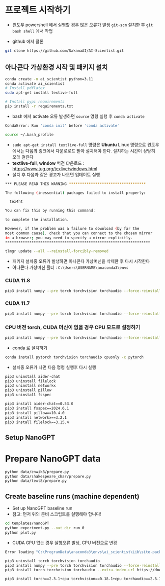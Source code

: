 # 프로젝트 시작하기
- 윈도우 powershell 에서 실행할 경우 많은 오류가 발생 `git-scm` 설치한 후 `git bash shell` 에서 작업

- github 에서 클론

```bash
git clone https://github.com/SakanaAI/AI-Scientist.git
```

## 아나콘다 가상환경 시작 및 패키지 설치

```bash
conda create -n ai_scientist python=3.11
conda activate ai_scientist
# Install pdflatex
sudo apt-get install texlive-full

# Install pypi requirements
pip install -r requirements.txt
```

- bash 에서 activate 오류 발생하면 `source` 명령 실행 후 `conda activate`
```bash
CondaError: Run 'conda init' before 'conda activate'
```
```bash
source ~/.bash_profile
```


- `sudo apt-get install textlive-full` 명령은 **Ubuntu** Linux 명령으로 윈도우에서는 다음의 링크에서 다운로로드 받아 설치해야 한다. 설치하는 시간이 상당히 오래 걸린다
- **textlive-full**, **window** 버전 댜운로드 : https://www.tug.org/texlive/windows.html
- 설치 후 다음과 같은 경고가 나오면 업데이트 실행

```bash
*** PLEASE READ THIS WARNING ***********************************

The following (inessential) packages failed to install properly:

  tex4ht

You can fix this by running this command:
  
to complete the installation.

However, if the problem was a failure to download (by far the
most common cause), check that you can connect to the chosen mirror
in a browser; you may need to specify a mirror explicitly.
******************************************************************
```

```bash
tlmgr update --all --reinstall-forcibly-removed
```

- 패키지 설치중 오류가 발생하면 아나콘다 가상머신을 삭제한 후 다시 시작한다
- 아나콘다 가상머신 폴더 : `C:\Users\USERNAME\anaconda3\envs`



### CUDA 11.8

```bash
pip3 install numpy --pre torch torchvision torchaudio --force-reinstall --index-url https://download.pytorch.org/whl/nightly/cu118
```

### CUDA 11.7

```bash
pip3 install numpy --pre torch torchvision torchaudio --force-reinstall --index-url https://download.pytorch.org/whl/nightly/cu117
```

### CPU 버전 torch, CUDA 머신이 없을 경우 CPU 모드로 설정하기

```bash
pip3 install numpy --pre torch torchvision torchaudio --force-reinstall --index-url https://download.pytorch.org/whl/nightly/cpu
```
- conda 로 설치하기
```bash
conda install pytorch torchvision torchaudio cpuonly -c pytorch
```

- 설치중 오류가 나면 다음 명령 실행후 다시 실행
```bash
pip3 uninstall aider-chat
pip3 uninstall filelock
pip3 uninstall networkx
pip3 uninstall pillow
pip3 uninstall fsspec

pip3 install aider-chat==0.53.0
pip3 install fsspec==2024.6.1
pip3 install pillow==10.4.0
pip3 install networkx==3.2.1
pip3 install filelock==3.15.4
```

## Setup NanoGPT

# Prepare NanoGPT data

```bash
python data/enwik8/prepare.py
python data/shakespeare_char/prepare.py
python data/text8/prepare.py
```

## Create baseline runs (machine dependent)

- Set up NanoGPT baseline run
- 참고: 먼저 위의 준비 스크립트를 실행해야 합니다!

```bash
cd templates/nanoGPT
python experiment.py --out_dir run_0
python plot.py
```
- CUDA GPU 없는 경우 실행오류 발생, CPU 버전으로 변경
```bash
Error loading "C:\ProgramData\anaconda3\envs\ai_scientist\Lib\site-packages\torch\lib\fbgemm.dll
```
```bash
pip3 uninstall torch torchvision torchaudio
pip3 install numpy --pre torch torchvision torchaudio --force-reinstall --index-url https://download.pytorch.org/whl/nightly/cpu
pip3 install torch torchvision torchaudio --extra-index-url https://download.pytorch.org/whl/cpu

pip3 install torch==2.3.1+cpu torchvision==0.18.1+cpu torchaudio==2.3.1+cpu -f https://download.pytorch.org/whl/torch_stable.html

```

